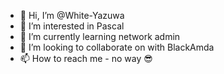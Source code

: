 - 👋 Hi, I’m @White-Yazuwa
- 👀 I’m interested in Pascal
- 🌱 I’m currently learning network admin
- 💞️ I’m looking to collaborate on with BlackAmda
- 📫 How to reach me - no way 😎

<!---
White-Yazuwa/White-Yazuwa is a ✨ special ✨ repository because its `README.md` (this file) appears on your GitHub profile.
You can click the Preview link to take a look at your changes.
--->
